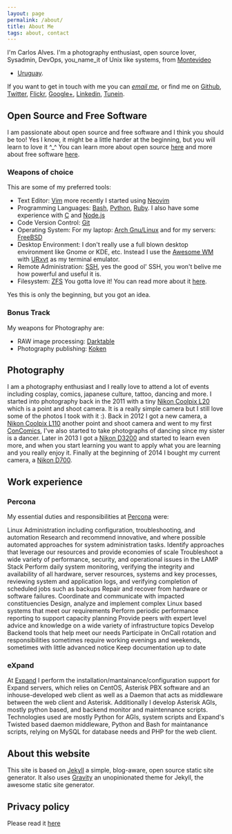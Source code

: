 ```yaml
---
layout: page
permalink: /about/
title: About Me
tags: about, contact
---
```


I'm Carlos Alves. I'm a photography enthusiast, open source lover, Sysadmin, DevOps, you\_name\_it of Unix like systems, from [Montevideo](http://en.wikipedia.org/wiki/Montevideo)
- [Uruguay](http://en.wikipedia.org/wiki/Uruguay).


If you want to get in touch with me you can [*email me*](mailto:carlos@carlosalves.info
), or find me on [Github](https://github.com/carlosalvesuy/),
[Twitter](https://www.twitter.com/carlosalvesuy),
[Flickr](https://www.flickr.com/photos/carlosalves90),
[Google+](https://plus.google.com/+CarlosAlvesUy),
[Linkedin](https://www.linkedin.com/in/CarlosAlvesUy),
[Tunein](https://tunein.com/user/carlosalvesuy/).

## Open Source and Free Software

I am passionate about open source and free software and I think you should be too!
Yes I know, it might be a little harder at the beginning, but you will learn to
love it ^_^
You can learn more about open source [here](https://en.wikipedia.org/wiki/Open_source) and more about free software [here](https://en.wikipedia.org/wiki/Free_software).

### Weapons of choice

This are some of my preferred tools:

* Text Editor: [Vim](http://www.vim.org/) more recently I started using [Neovim](https://neovim.io/)
* Programming Languages: [Bash](https://www.gnu.org/software/bash/), [Python](https://www.python.org/), [Ruby](https://www.ruby-lang.org/en/). I also have some experience with [C](https://en.wikipedia.org/wiki/C_(programming_language)) and [Node.js](https://nodejs.org/en/)
* Code Version Control: [Git](https://git-scm.com/)
* Operating System: For my laptop: [Arch Gnu/Linux](https://www.archlinux.org/)
  and for my servers: [FreeBSD](https://www.freebsd.org/)
* Desktop Environment: I don't really use a full blown desktop environment like
  Gnome or KDE, etc. Instead I use the [Awesome WM](http://awesome.naquadah.org/) with [URxvt](https://en.wikipedia.org/wiki/Rxvt-unicode) as my terminal emulator.
* Remote Administration: [SSH](http://www.openssh.com/), yes the good ol' SSH,
  you won't belive me how powerful and useful it is.
* Filesystem: [ZFS](http://open-zfs.org/wiki/Main_Page) You gotta love it! You
  can read more about it [here](https://en.wikipedia.org/wiki/ZFS).

Yes this is only the beginning, but you got an idea.

### Bonus Track

My weapons for Photography are:

* RAW image processing: [Darktable](http://www.darktable.org/)
* Photography publishing: [Koken](http://koken.me/)

## Photography

I am a photography enthusiast and I really love to attend a lot of events
including cosplay, comics, japanese culture, tattoo, dancing and more.
I started into photography back in the 2011 with a tiny [Nikon Coolpix L20](https://en.wikipedia.org/wiki/Nikon_Coolpix_L20) which is a point and shoot camera. It is a really simple camera but I still love some of the photos I took with it :).
Back in 2012 I got a new camera, a [Nikon Coolpix L110](https://en.wikipedia.org/wiki/Nikon_Coolpix_L110) another point and shoot  camera and went to my first [ConComics](http://concomics.com/), I've also started to
take photographs of dancing since my sister is a dancer.
Later in 2013 I got a [Nikon D3200](https://en.wikipedia.org/wiki/Nikon_D3200)
and started to learn even more, and when you start learning you want to apply
what you are learning and you really enjoy it.
Finally at the beginning of 2014 I bought my current camera, a [Nikon D700](https://en.wikipedia.org/wiki/Nikon_D700).

## Work experience

### Percona

My essential duties and responsibilities at [Percona](http://www.percona.com/about-us/our-team/carlos-alves) were:

Linux Administration including configuration, troubleshooting, and automation
Research and recommend innovative, and where possible automated approaches for system administration tasks.  Identify approaches that leverage our resources and provide economies of scale
Troubleshoot a wide variety of performance, security, and operational issues in the LAMP Stack
Perform daily system monitoring, verifying the integrity and availability of all hardware, server resources, systems and key processes, reviewing system and application logs, and verifying completion of scheduled jobs such as backups
Repair and recover from hardware or software failures. Coordinate and communicate with impacted constituencies
Design, analyze and implement complex Linux based systems that meet our requirements
Perform periodic performance reporting to support capacity planning
Provide peers with expert level advice and knowledge on a wide variety of infrastructure topics
Develop Backend tools that help meet our needs
Participate in OnCall rotation and responsibilities sometimes require working evenings and weekends, sometimes with little advanced notice
Keep documentation up to date

### eXpand

At [Expand](http://www.expand.com.uy/en) I perform the installation/mantainance/configuration support for
Expand servers, which relies on CentOS, Asterisk PBX software and an
inhouse-developed web client as well as a Daemon that acts as middleware
between the web client and Asterisk.
Additionally I develop Asterisk AGIs, mostly python based, and backend monitor
and maintennance scripts. Technologies used are mostly Python for AGIs, system
scripts and Expand's Twisted based daemon middleware, Python and Bash for
maintanance scripts, relying on MySQL for database needs and PHP for the web
client.

## About this website

This site is based on [Jekyll](https://jekyllrb.com/) a simple, blog-aware, open source static site generator.
It also uses [Gravity](https://github.com/hemangsk/Gravity) an unopinionated theme for Jekyll, the awesome static site generator.

## Privacy policy

Please read it [here](https://carlosalves.info/privacy)

<div itemscope itemtype="http://schema.org/Person">
<meta itemprop="name" content="Carlos Alves">
<meta itemprop="familyName" content="Alves">
<meta itemprop="givenName" content="Carlos">
<meta itemprop="gender" content="Male">
<meta itemprop="jobTitle" content="Sysadmin">
<meta itemprop="birthDate" content="1990-06-03">
<meta itemprop="birthPlace" content="Montevideo">
<meta itemprop="nationality" content="Uruguay">
<meta itemprop="email" content="carlos@carlosalves.info">
<meta itemprop="url" content="https://carlosalves.info">
<meta itemprop="image" content="https://carlosalves.info/public/images/profile.jpg">
<meta itemprop="sameAs" content="https://photos.carlosalves.info">
<meta itemprop="sameAs" content="https://github.com/carlosalvesuy">
<meta itemprop="sameAs" content="https://www.twitter.com/carlosalvesuy">
<meta itemprop="sameAs" content="https://www.flickr.com/photos/carlosalves90">
<meta itemprop="sameAs" content="https://plus.google.com/+CarlosAlvesUy">
<meta itemprop="sameAs" content="https://www.linkedin.com/in/CarlosAlvesUy">
<meta itemprop="sameAs" content="https://tunein.com/user/carlosalvesuy/">
</div>

<div itemscope itemtype="https://schema.org/Organization">
<meta itemprop="name" content="Percona">
<meta itemprop="telephone" content="+1 888 401 3401">
<meta itemprop="url" content="https://www.percona.com/">
<meta itemprop="email" content="info@percona.com">
<div itemprop="location" itemscope itemtype="http://schema.org/PostalAddress">
  <meta itemprop="streetAddress" content="400 West Main Street">
  <meta itemprop="postalCode" content="NC 27702">
  <meta itemprop="addressLocality" content="Durham">
  <meta itemprop="addressRegion" content="North Carolina">
  <meta itemprop="addressCountry" content="USA">
</div>
</div>

<div itemscope itemtype="https://schema.org/Organization">
<meta itemprop="name" content="eXpand">
<meta itemprop="telephone" content="+598 2711 12 00">
<meta itemprop="url" content="http://www.expand.com.uy/">
<meta itemprop="email" content="info@expand.com.uy">
<div itemprop="location" itemscope itemtype="http://schema.org/PostalAddress">
  <meta itemprop="streetAddress" content="21 de Setiembre 2840">
  <meta itemprop="postalCode" content="12100">
  <meta itemprop="addressLocality" content="Pocitos">
  <meta itemprop="addressRegion" content="Montevideo">
  <meta itemprop="addressCountry" content="Uruguay">
</div>
</div>

